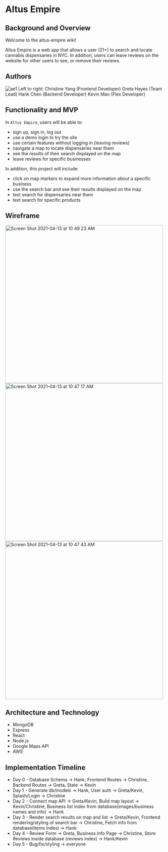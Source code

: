 # Altus Empire

## Background and Overview
Welcome to the altus-empire wiki!

Altus Empire is a web app that allows a user (21+) to search and locate cannabis dispensaries in NYC. In addition, users can leave reviews on the website for other users to see, or remove their reviews.

## Authors
![ae1](https://user-images.githubusercontent.com/72277593/114606414-3a630880-9c69-11eb-86be-83f0d7788fac.jpg)
Left to right:
Christine Yang (Frontend Developer)
Greta Hayes (Team Lead)
Hank Chen (Backend Developer)
Kevin Mao (Flex Developer)

## Functionality and MVP
In `Altus Empire`, users will be able to:
  * sign up, sign in, log out
  * use a demo login to try the site
  * use certain features without logging in (leaving reviews)
  * navigate a map to locate dispensaries near them
  * see the results of their search displayed on the map
  * leave reviews for specific businesses
  
In addition, this project will include:
  * click on map markers to expand more information about a specific business
  * use the search bar and see their results displayed on the map
  * text search for dispensaries near them
  * text search for specific products

## Wireframe

<img width="500" alt="Screen Shot 2021-04-13 at 10 49 23 AM" src="https://user-images.githubusercontent.com/72277593/114572962-f1e62380-9c45-11eb-8edb-b3d30d818d8a.png">
<img width="500" alt="Screen Shot 2021-04-13 at 10 47 17 AM" src="https://user-images.githubusercontent.com/72277593/114572812-d3802800-9c45-11eb-907b-e244b56a37ea.png">
<img width="500" alt="Screen Shot 2021-04-13 at 10 47 43 AM" src="https://user-images.githubusercontent.com/72277593/114572822-d549eb80-9c45-11eb-86d6-c7ca21abfb52.png">


## Architecture and Technology

  * MongoDB
  * Express
  * React
  * Node.js
  * Google Maps API
  * AWS

## Implementation Timeline

  * Day 0 - Database Schema → Hank, Frontend Routes → Christine, Backend Routes → Greta, State → Kevin
  * Day 1 - Generate db/models → Hank, User auth → Greta/Kevin, Splash/Login → Christine
  * Day 2 - Connect map API → Greta/Kevin, Build map layout → Kevin/Christine, Business list index from database(images/business names and info) → Hank
  * Day 3 - Render search results on map and list → Greta/Kevin, Frontend rendering/styling of search bar → Christine, Fetch info from database(items index) → Hank
  * Day 4 - Review Form → Greta, Business Info Page → Christine, Store Reviews inside database (reviews index) → Hank/Kevin
  * Day 5 - Bug/fix/styling → everyone
